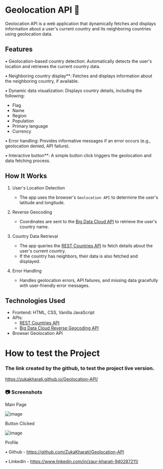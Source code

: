 # Geolocation API 📍

Geolocation API is a web application that dynamically fetches and displays information about a user's current country and its neighboring countries using geolocation data.

## Features

• Geolocation-based country detection: Automatically detects the user's location and retrieves the current country data.  

• Neighboring country display**: Fetches and displays information about the neighboring country, if available.  

• Dynamic data visualization: Displays country details, including the following:  
  - Flag  
  - Name  
  - Region  
  - Population  
  - Primary language  
  - Currency

• Error handling: Provides informative messages if an error occurs (e.g., geolocation denied, API failure). 

• Interactive button**: A simple button click triggers the geolocation and data fetching process.

## How It Works 

1. User's Location Detection  
   - The app uses the browser's `Geolocation API` to determine the user's latitude and longitude.
  
2. Reverse Geocoding  
   - Coordinates are sent to the [Big Data Cloud API](https://www.bigdatacloud.com/) to retrieve the user's country name.

3. Country Data Retrieval  
   - The app queries the [REST Countries API](https://restcountries.com/) to fetch details about the user's current country.  
   - If the country has neighbors, their data is also fetched and displayed.

4. Error Handling  
   - Handles geolocation errors, API failures, and missing data gracefully with user-friendly error messages.
  
## Technologies Used

- Frontend: HTML, CSS, Vanilla JavaScript  
- APIs:  
  - [REST Countries API](https://restcountries.com/)  
  - [Big Data Cloud Reverse Geocoding API](https://www.bigdatacloud.com/)  
- Browser Geolocation API

# How to test the Project

### The link created by the github, to test the project live version.

https://zukakharati.github.io/Geolocation-API/

### 📷 Screenshots

Main Page

![image](https://github.com/user-attachments/assets/cc23dece-ac6d-40ab-ae60-f39dfaad7005)

Button Clicked

![image](https://github.com/user-attachments/assets/a9027fcf-6e4b-486f-a66a-e33e721d029b)

Profile

• Github - https://github.com/ZukaKharati/Geolocation-API

• LinkedIn - https://www.linkedin.com/in/zaur-kharati-940287211/





